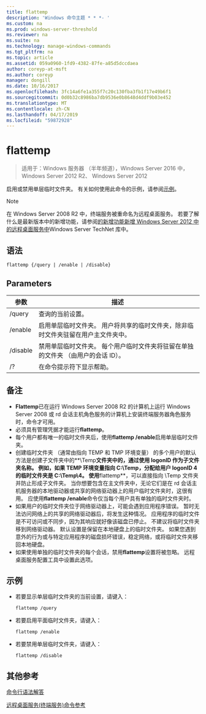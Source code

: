 ```yaml
---
title: flattemp
description: 'Windows 命令主题 * * *- '
ms.custom: na
ms.prod: windows-server-threshold
ms.reviewer: na
ms.suite: na
ms.technology: manage-windows-commands
ms.tgt_pltfrm: na
ms.topic: article
ms.assetid: 059a0960-1fd9-4382-87fe-a85d5dccdaea
author: coreyp-at-msft
ms.author: coreyp
manager: dongill
ms.date: 10/16/2017
ms.openlocfilehash: 3fc14a6fe1a355f7c20c130fba3fb1f17e49b6f1
ms.sourcegitcommit: 0d0b32c8986ba7db9536e0b8648d4ddf9b03e452
ms.translationtype: MT
ms.contentlocale: zh-CN
ms.lasthandoff: 04/17/2019
ms.locfileid: "59872928"
---
```

# <a name="flattemp"></a>flattemp

>适用于：Windows 服务器 （半年频道），Windows Server 2016 中，Windows Server 2012 R2、 Windows Server 2012

启用或禁用单层临时文件夹。
有关如何使用此命令的示例，请参阅[示例](#BKMK_examples)。

> [!NOTE]
> 在 Windows Server 2008 R2 中，终端服务被重命名为远程桌面服务。 若要了解什么是最新版本中的新增功能，请参阅[的新增功能新增 Windows Server 2012 中的远程桌面服务中](https://technet.microsoft.com/library/hh831527)Windows Server TechNet 库中。

## <a name="syntax"></a>语法
```
flattemp {/query | /enable | /disable}
```

## <a name="parameters"></a>Parameters
|参数|描述|
|-------|--------|
|/query|查询的当前设置。|
|/enable|启用单层临时文件夹。 用户将共享的临时文件夹，除非临时文件夹驻留在用户主文件夹中。|
|/disable|禁用单层临时文件夹。 每个用户临时文件夹将驻留在单独的文件夹 （由用户的会话 ID）。|
|/?|在命令提示符下显示帮助。|

## <a name="remarks"></a>备注
-   **Flattemp**已在运行 Windows Server 2008 R2 的计算机上运行 Windows Server 2008 或 rd 会话主机角色服务的计算机上安装终端服务器角色服务时，命令才可用。
-   必须具有管理凭据才能运行**flattemp**。
-   每个用户都有唯一的临时文件夹后，使用**flattemp /enable**启用单层临时文件夹。
-   创建临时文件夹 （通常由指向 TEMP 和 TMP 环境变量） 的多个用户的默认方法是创建子文件夹中的**\Temp**文件夹中的，通过使用 logonID 作为子文件夹名称。 例如，如果 TEMP 环境变量指向 C:\Temp，分配给用户 logonID 4 的临时文件夹是 C:\Temp\4。 使用**flattemp**，可以直接指向 \Temp 文件夹并防止形成子文件夹。 当你想要包含在主文件夹中，无论它们是在 rd 会话主机服务器的本地驱动器或共享的网络驱动器上的用户临时文件夹时，这很有用。 应使用**flattemp /enable**命令仅当每个用户具有单独的临时文件夹时。
-   如果用户的临时文件夹位于网络驱动器上，可能会遇到应用程序错误。 暂时无法访问网络上的共享的网络驱动器后，将发生这种情况。 应用程序的临时文件是不可访问或不同步，因为其响应就好像该磁盘已停止。 不建议将临时文件夹移到网络驱动器。 默认设置是保留在本地硬盘上的临时文件夹。 如果您遇到意外的行为或与特定应用程序的磁盘损坏错误，稳定网络，或将临时文件夹移回本地硬盘。
-   如果使用单独的临时文件夹的每个会话，禁用**flattemp**设置将被忽略。 远程桌面服务配置工具中设置此选项。

## <a name="BKMK_examples"></a>示例
-   若要显示单层临时文件夹的当前设置，请键入：
    ```
    flattemp /query
    ```
-   若要启用平面临时文件夹，请键入：
    ```
    flattemp /enable
    ```
-   若要禁用单层临时文件夹，请键入：
    ```
    flattemp /disable
    ```

## <a name="additional-references"></a>其他参考
[命令行语法解答](command-line-syntax-key.md)

[远程桌面服务&#40;终端服务&#41;命令参考](remote-desktop-services-terminal-services-command-reference.md)
